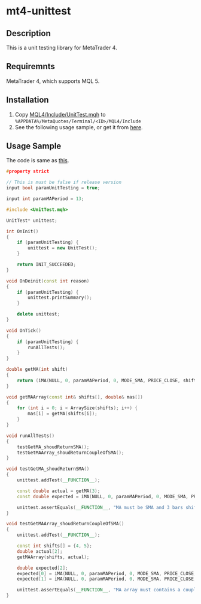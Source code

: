 mt4-unittest
===============

Description
-------------

This is a unit testing library for MetaTrader 4.

Requiremnts
-------------

MetaTrader 4, which supports MQL 5.

Installation
--------------

1. Copy [MQL4/Include/UnitTest.mqh](https://raw.github.com/micclly/mt4-unittest/master/MQL4/Include/UnitTest.mqh) to ``%APPDATA%/MetaQuotes/Terminal/<ID>/MQL4/Include``
1. See the following usage sample, or get it from [here](https://raw.github.com/micclly/mt4-unittest/master/MQL4/Samples/TestExpert.mq4).

Usage Sample
--------------

The code is same as [this](https://raw.github.com/micclly/mt4-unittest/master/MQL4/Samples/TestExpert.mq4). 

```cpp
#property strict

// This is must be false if release version
input bool paramUnitTesting = true;

input int paramMAPeriod = 13;

#include <UnitTest.mqh>

UnitTest* unittest;

int OnInit()
{
    if (paramUnitTesting) {
        unittest = new UnitTest();
    }

    return INIT_SUCCEEDED;
}

void OnDeinit(const int reason)
{
    if (paramUnitTesting) {
        unittest.printSummary();
    }

    delete unittest;
}

void OnTick()
{
    if (paramUnitTesting) {
        runAllTests();
    }
}

double getMA(int shift)
{
    return (iMA(NULL, 0, paramMAPeriod, 0, MODE_SMA, PRICE_CLOSE, shift));
}

void getMAArray(const int& shifts[], double& mas[])
{
    for (int i = 0; i < ArraySize(shifts); i++) {
        mas[i] = getMA(shifts[i]);
    }
}

void runAllTests()
{
    testGetMA_shoudReturnSMA();
    testGetMAArray_shoudReturnCoupleOfSMA();
}

void testGetMA_shoudReturnSMA()
{
    unittest.addTest(__FUNCTION__);

    const double actual = getMA(3);
    const double expected = iMA(NULL, 0, paramMAPeriod, 0, MODE_SMA, PRICE_CLOSE, 3);

    unittest.assertEquals(__FUNCTION__, "MA must be SMA and 3 bars shifted", expected, actual);
}

void testGetMAArray_shoudReturnCoupleOfSMA()
{
    unittest.addTest(__FUNCTION__);

    const int shifts[] = {4, 5};
    double actual[2];
    getMAArray(shifts, actual);

    double expected[2];
    expected[0] = iMA(NULL, 0, paramMAPeriod, 0, MODE_SMA, PRICE_CLOSE, 4);
    expected[1] = iMA(NULL, 0, paramMAPeriod, 0, MODE_SMA, PRICE_CLOSE, 5);

    unittest.assertEquals(__FUNCTION__, "MA array must contains a couple of SMA", expected, actual);
}
```
